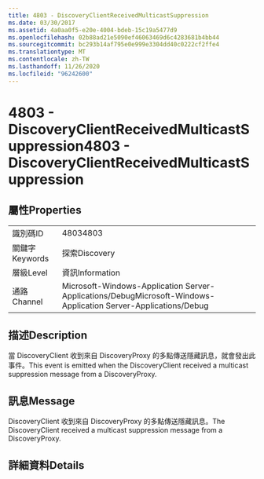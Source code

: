 ```yaml
---
title: 4803 - DiscoveryClientReceivedMulticastSuppression
ms.date: 03/30/2017
ms.assetid: 4a0aa0f5-e20e-4004-bdeb-15c19a5477d9
ms.openlocfilehash: 02b88ad21e5090ef46063469d6c4283681b4bb44
ms.sourcegitcommit: bc293b14af795e0e999e3304dd40c0222cf2ffe4
ms.translationtype: MT
ms.contentlocale: zh-TW
ms.lasthandoff: 11/26/2020
ms.locfileid: "96242600"
---
```

# <a name="4803---discoveryclientreceivedmulticastsuppression"></a><span data-ttu-id="0d09a-102">4803 - DiscoveryClientReceivedMulticastSuppression</span><span class="sxs-lookup"><span data-stu-id="0d09a-102">4803 - DiscoveryClientReceivedMulticastSuppression</span></span>

## <a name="properties"></a><span data-ttu-id="0d09a-103">屬性</span><span class="sxs-lookup"><span data-stu-id="0d09a-103">Properties</span></span>  
  
|||  
|-|-|  
|<span data-ttu-id="0d09a-104">識別碼</span><span class="sxs-lookup"><span data-stu-id="0d09a-104">ID</span></span>|<span data-ttu-id="0d09a-105">4803</span><span class="sxs-lookup"><span data-stu-id="0d09a-105">4803</span></span>|  
|<span data-ttu-id="0d09a-106">關鍵字</span><span class="sxs-lookup"><span data-stu-id="0d09a-106">Keywords</span></span>|<span data-ttu-id="0d09a-107">探索</span><span class="sxs-lookup"><span data-stu-id="0d09a-107">Discovery</span></span>|  
|<span data-ttu-id="0d09a-108">層級</span><span class="sxs-lookup"><span data-stu-id="0d09a-108">Level</span></span>|<span data-ttu-id="0d09a-109">資訊</span><span class="sxs-lookup"><span data-stu-id="0d09a-109">Information</span></span>|  
|<span data-ttu-id="0d09a-110">通路</span><span class="sxs-lookup"><span data-stu-id="0d09a-110">Channel</span></span>|<span data-ttu-id="0d09a-111">Microsoft-Windows-Application Server-Applications/Debug</span><span class="sxs-lookup"><span data-stu-id="0d09a-111">Microsoft-Windows-Application Server-Applications/Debug</span></span>|  
  
## <a name="description"></a><span data-ttu-id="0d09a-112">描述</span><span class="sxs-lookup"><span data-stu-id="0d09a-112">Description</span></span>  

 <span data-ttu-id="0d09a-113">當 DiscoveryClient 收到來自 DiscoveryProxy 的多點傳送隱藏訊息，就會發出此事件。</span><span class="sxs-lookup"><span data-stu-id="0d09a-113">This event is emitted when the DiscoveryClient received a multicast suppression message from a DiscoveryProxy.</span></span>  
  
## <a name="message"></a><span data-ttu-id="0d09a-114">訊息</span><span class="sxs-lookup"><span data-stu-id="0d09a-114">Message</span></span>  

 <span data-ttu-id="0d09a-115">DiscoveryClient 收到來自 DiscoveryProxy 的多點傳送隱藏訊息。</span><span class="sxs-lookup"><span data-stu-id="0d09a-115">The DiscoveryClient received a multicast suppression message from a DiscoveryProxy.</span></span>  
  
## <a name="details"></a><span data-ttu-id="0d09a-116">詳細資料</span><span class="sxs-lookup"><span data-stu-id="0d09a-116">Details</span></span>
